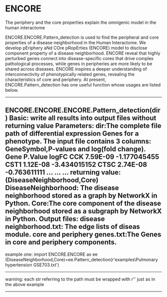 # ENCORE
The periphery and the core properties explain the omnigenic model in the human interactome



ENCORE.ENCORE.Pattern_detection is used to find the peripheral and core properties of a disease neighborhood in the Human Interactome.
We develop pEriphery aNd COre pRopErties (ENCORE) model to disclose component property of a disease neighborhood. 
ENCORE reveal that highly perturbed genes connect into disease-specific cores that drive complex pathological processes, while genes in peripheries are more likely to be shared across diseases.
ENCORE inspires a deeper understanding of interconnectivity of phenotypically related genes, revealing the characteristics of core and periphery.
At present, ENCORE.Pattern_detection has one useful function whose usages are listed below.

-------------------------------------------------------------------------------------------------------------------------------------------------------
ENCORE.ENCORE.ENCORE.Pattern_detection(dir)
Basic: write all results into output files without returning value
Parameters:
			dir:The complete file path of differential expression Genes for a phenotype.
				The input file contains 3 columns: GeneSymbol,P-values and log(fold change).
							Gene	P.Value		logFC
							CCK		7.59E-09	-1.177045455
							CST1	1.12E-08	-3.434015152
							CTSC	2.74E-08	-0.763611111
							...		...			...
returning value:(DiseaseNeighborhood,Core)
			DiseaseNeighborhood: The disease neighborhood stored as a graph by NetworkX in Python. 
			Core:The core component of the disease neighborhood stored as a subgraph by NetworkX in Python.
Output files:
			disease neighborhood.txt: The edge lists of diseas module.
			core and periphery genes.txt:The Genes in core and periphery components.
-------------------------------------------------------------------------------------------------------------------------------------------------------
example one:
import ENCORE.ENCORE as ee
(DiseaseNeighborhood,Core)=ee.Pattern_detection(r'examples\Pulmonary hypertension GSE703.txt')
********************************************************************************
warning: each str referring to the path must be wrapped with r'' just as in the above example
********************************************************************************
